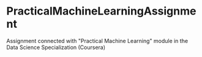 # PracticalMachineLearningAssignment
Assignment connected with "Practical Machine Learning" module in the Data Science Specialization (Coursera)
